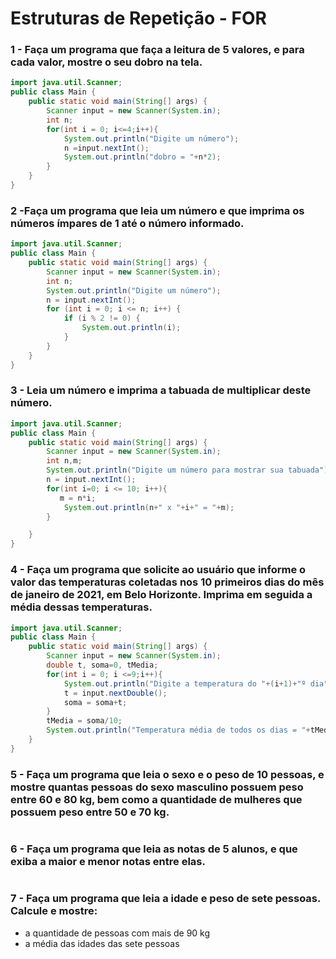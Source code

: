 # Estruturas de Repetição - FOR


### 1 - Faça um programa que faça a leitura de 5 valores, e para cada valor, mostre o seu dobro na tela. 

```java
import java.util.Scanner;
public class Main {
    public static void main(String[] args) {
        Scanner input = new Scanner(System.in);
        int n;
        for(int i = 0; i<=4;i++){
            System.out.println("Digite um número");
            n =input.nextInt();
            System.out.println("dobro = "+n*2);
        }
    }
}
```

### 2 -Faça um programa que leia um número e que imprima os números ímpares de 1 até o número informado. 

```java
import java.util.Scanner;
public class Main {
    public static void main(String[] args) {
        Scanner input = new Scanner(System.in);
        int n;
        System.out.println("Digite um número");
        n = input.nextInt();
        for (int i = 0; i <= n; i++) {
            if (i % 2 != 0) {
                System.out.println(i);
            }
        }
    }
}
```

### 3 - Leia um número e imprima a tabuada de multiplicar deste número. 

```java
import java.util.Scanner;
public class Main {
    public static void main(String[] args) {
        Scanner input = new Scanner(System.in);
        int n,m;
        System.out.println("Digite um número para mostrar sua tabuada");
        n = input.nextInt();
        for(int i=0; i <= 10; i++){
           m = n*i;
            System.out.println(n+" x "+i+" = "+m);
        }

    }
}
```

### 4 - Faça um programa que solicite ao usuário que informe o valor das temperaturas coletadas nos 10 primeiros dias do mês de janeiro de 2021, em Belo Horizonte. Imprima em seguida a média dessas temperaturas.

```java
import java.util.Scanner;
public class Main {
    public static void main(String[] args) {
        Scanner input = new Scanner(System.in);
        double t, soma=0, tMedia;
        for(int i = 0; i <=9;i++){
            System.out.println("Digite a temperatura do "+(i+1)+"º dia");
            t = input.nextDouble();
            soma = soma+t;
        }
        tMedia = soma/10;
        System.out.println("Temperatura média de todos os dias = "+tMedia+"Cº");
    }
}
```

### 5 - Faça um programa que leia o sexo e o peso de 10 pessoas, e mostre quantas pessoas do sexo masculino possuem peso entre 60 e 80 kg, bem como a quantidade de mulheres que possuem peso entre 50 e 70 kg.

```java

```

### 6 - Faça um programa que leia as notas de 5 alunos, e que exiba a maior e menor notas entre elas.

```java

```

### 7 - Faça um programa que leia a idade e peso de sete pessoas. Calcule e mostre:
- a quantidade de pessoas com mais de 90 kg
- a média das idades das sete pessoas

```java

```
